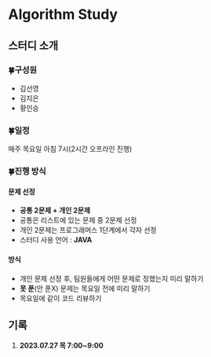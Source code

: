 # Algorithm Study
## 스터디 소개
### 🍀구성원
  - 김선영
  - 김지은
  - 황인승
### 🍀일정
매주 목요일 아침 7시(2시간 오프라인 진행)
### 🍀진행 방식
#### 문제 선정
- **공통 2문제 + 개인 2문제**
- 공통은 리스트에 있는 문제 중 2문제 선정
- 개인 2문제는 프로그래머스 1단계에서 각자 선정
- 스터디 사용 언어 : **JAVA**
#### 방식
- 개인 문제 선정 후, 팀원들에게 어떤 문제로 정했는지 미리 말하기
- **못 푼**(안 푼X) 문제는 목요일 전에 미리 말하기
- 목요일에 같이 코드 리뷰하기
## 기록
1. **2023.07.27 목 7:00~9:00**
